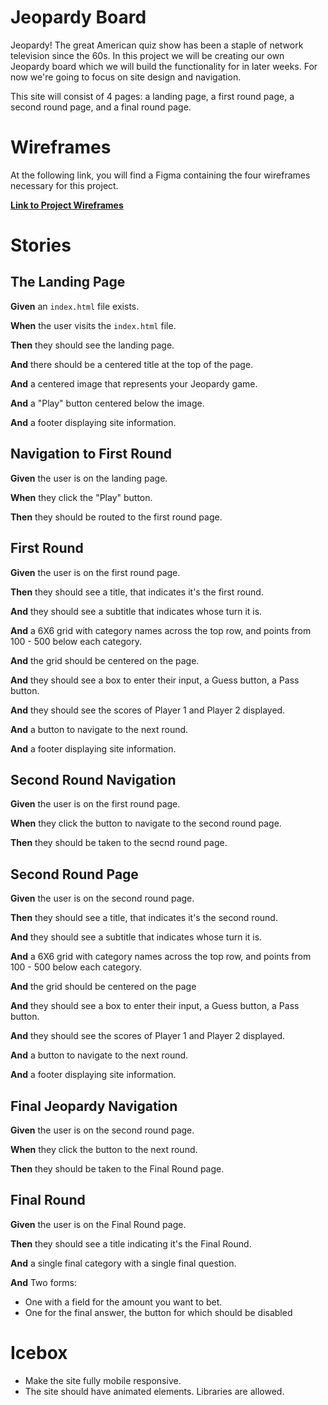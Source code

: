 # Jeopardy Board

Jeopardy! The great American quiz show has been a staple of network television since the 60s.  In this project we will be creating our own Jeopardy board which we will build the functionality for in later weeks. For now we're going to focus on site design and navigation.

This site will consist of 4 pages: a landing page, a first round page, a second round page, and a final round page.

# Wireframes

At the following link, you will find a Figma containing the four wireframes necessary for this project.

**[Link to Project Wireframes](https://www.figma.com/file/w9CN0fvM7gqYtKiGYXxvXv/jeopardy-wireframes?node-id=0%3A1)**

# Stories

## The Landing Page

**Given** an `index.html` file exists.

**When**  the user visits the `index.html` file.

**Then** they should see the landing page.

**And** there should be a centered title at the top of the page.

**And** a centered image that represents your Jeopardy game.

**And** a "Play" button centered below the image.

**And** a footer displaying site information.

## Navigation to First Round

**Given** the user is on the landing page.

**When** they click the "Play" button.

**Then** they should be routed to the first round page.

## First Round

**Given** the user is on the first round page.

**Then** they should see a title, that indicates it's the first round.

**And** they should see a subtitle that indicates whose turn it is.

**And** a 6X6 grid with category names across the top row, and points from 100 - 500 below each category.

**And** the grid should be centered on the page.

**And** they should see a box to enter their input, a Guess button, a Pass button.

**And** they should see the scores of Player 1 and Player 2 displayed.

**And** a button to navigate to the next round.

**And** a footer displaying site information.

## Second Round Navigation

**Given** the user is on the first round page.

**When** they click the button to navigate to the second round page.

**Then** they should be taken to the secnd round page.

## Second Round Page

**Given** the user is on the second round page.

**Then** they should see a title, that indicates it's the second round.

**And** they should see a subtitle that indicates whose turn it is.

**And** a 6X6 grid with category names across the top row, and points from 100 - 500 below each category.

**And** the grid should be centered on the page

**And** they should see a box to enter their input, a Guess button, a Pass button.

**And** they should see the scores of Player 1 and Player 2 displayed.

**And** a button to navigate to the next round.

**And** a footer displaying site information.

## Final Jeopardy Navigation

**Given** the user is on the second round page.

**When** they click the button to the next round.

**Then** they should be taken to the Final Round page.

## Final Round

**Given** the user is on the Final Round page.

**Then** they should see a title indicating it's the Final Round.

**And** a single final category with a single final question.

**And** Two forms:
  * One with a field for the amount you want to bet.
  * One for the final answer, the button for which should be disabled

# Icebox

* Make the site fully mobile responsive.
* The site should have animated elements. Libraries are allowed.
